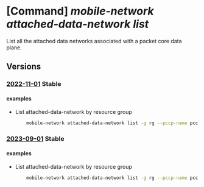 # [Command] _mobile-network attached-data-network list_

List all the attached data networks associated with a packet core data plane.

## Versions

### [2022-11-01](/Resources/mgmt-plane/L3N1YnNjcmlwdGlvbnMve30vcmVzb3VyY2Vncm91cHMve30vcHJvdmlkZXJzL21pY3Jvc29mdC5tb2JpbGVuZXR3b3JrL3BhY2tldGNvcmVjb250cm9scGxhbmVzL3t9L3BhY2tldGNvcmVkYXRhcGxhbmVzL3t9L2F0dGFjaGVkZGF0YW5ldHdvcmtz/2022-11-01.xml) **Stable**

<!-- mgmt-plane /subscriptions/{}/resourcegroups/{}/providers/microsoft.mobilenetwork/packetcorecontrolplanes/{}/packetcoredataplanes/{}/attacheddatanetworks 2022-11-01 -->

#### examples

- List attached-data-network by resource group
    ```bash
        mobile-network attached-data-network list -g rg --pccp-name pccp-name --pcdp-name pcdp-name
    ```

### [2023-09-01](/Resources/mgmt-plane/L3N1YnNjcmlwdGlvbnMve30vcmVzb3VyY2Vncm91cHMve30vcHJvdmlkZXJzL21pY3Jvc29mdC5tb2JpbGVuZXR3b3JrL3BhY2tldGNvcmVjb250cm9scGxhbmVzL3t9L3BhY2tldGNvcmVkYXRhcGxhbmVzL3t9L2F0dGFjaGVkZGF0YW5ldHdvcmtz/2023-09-01.xml) **Stable**

<!-- mgmt-plane /subscriptions/{}/resourcegroups/{}/providers/microsoft.mobilenetwork/packetcorecontrolplanes/{}/packetcoredataplanes/{}/attacheddatanetworks 2023-09-01 -->

#### examples

- List attached-data-network by resource group
    ```bash
        mobile-network attached-data-network list -g rg --pccp-name pccp-name --pcdp-name pcdp-name
    ```
